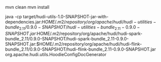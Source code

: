 mvn clean
mvn install

java -cp target/hudi-utils-1.0-SNAPSHOT-jar-with-dependencies.jar:$HOME/.m2/repository/org/apache/hudi/hudi-utilities-bundle_2.11/0.9.0-SNAPSHOT/hudi-utilities-bundle_2.11-0.9.0-SNAPSHOT.jar:$HOME/.m2/repository/org/apache/hudi/hudi-spark-bundle_2.11/0.9.0-SNAPSHOT/hudi-spark-bundle_2.11-0.9.0-SNAPSHOT.jar:$HOME/.m2/repository/org/apache/hudi/hudi-flink-bundle_2.11/0.9.0-SNAPSHOT/hudi-flink-bundle_2.11-0.9.0-SNAPSHOT.jar org.apache.hudi.utils.HoodieConfigDocGenerator

